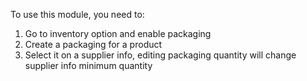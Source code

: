 To use this module, you need to:

1. Go to inventory option and enable packaging
2. Create a packaging for a product
3. Select it on a supplier info, editing packaging quantity will change supplier info minimum quantity
